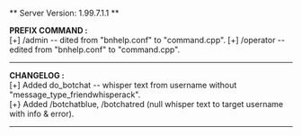 ** Server Version: 1.99.7.1.1 ** <br/>

<b> PREFIX COMMAND : </b><br/>
[+] /admin -- dited from "bnhelp.conf" to "command.cpp".
[+] /operator -- edited from "bnhelp.conf" to "command.cpp".
<hr>

<b> CHANGELOG : </b><br/>
[+] Added do_botchat -- whisper text from username without "message_type_friendwhisperack". <br/>
[+} Added /botchatblue, /botchatred (null whisper text to target username with info & error). <br/>
<hr>
